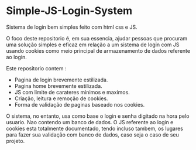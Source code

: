 # Simple-JS-Login-System
Sistema de login bem simples feito com html css e JS.

O foco deste repositorio é, em sua essencia, ajudar pessoas que procuram uma solução simples e eficaz em relação a um sistema de login com JS
usando cookies como meio principal de armazenamento de dados referente ao login.

Este repositorio contem : 
- Pagina de login brevemente estilizada.
- Pagina home brevemente estilizada.
- JS com limite de carateres minimos e maximos.
- Criação, leitura e remoção de cookies.
- Forma de validação de paginas baseado nos cookies.

O sistema, no entanto, usa como base o login e senha digitado na hora pelo usuario. Nao contendo um banco de dados.
O JS referente ao login e cookies esta totalmente documentado, tendo incluso tambem, os lugares para fazer sua validação com banco de dados,
caso seja o caso de seu projeto.
